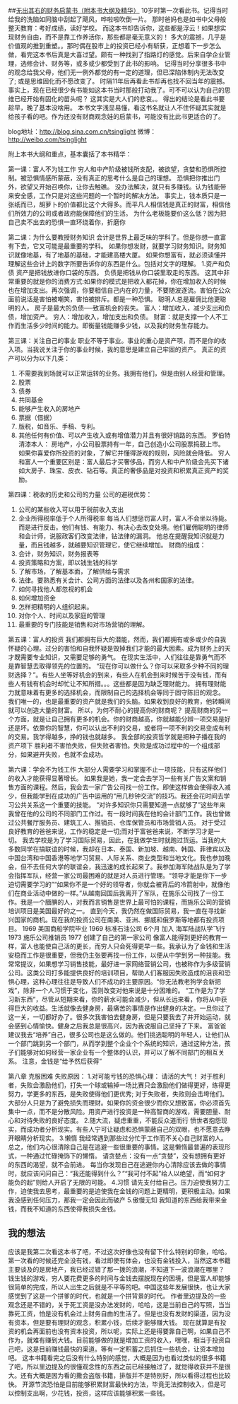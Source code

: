 ##[无出其右的财务启蒙书（附本书大纲及精华）](https://book.douban.com/review/4985030/)
10岁时第一次看此书。记得当时给我的洗脑如同脑中刮起了飓风，哗啦啦吹倒一片。
那时爸妈也是如书中父母般整天教育：考好成绩，读好学校。
而这本书却告诉你，这些都是浮云！如果想实现财务自由，而不是靠工作养活你，那些都是毫无意义的！
多大的震撼，几乎是价值观的推到重塑。。那时偶在股市上的投资已经小有斩获，正想着下一步怎么做，看完这本书后真是大喜过望。颇有一种找到了指路灯的感觉。后来自学企业管理，选修会计、财务等，或多或少都受到了此书的影响。
记得当时分享很多书中的观念给我父母，他们无一例外都觉的有一定的道理，但已深陷体制内无法改变了; 或是思维固化而不愿改变了。
时隔11年后再看此书却再也找不回当年的震撼。事实上，现在已经很少有书能如这本书当时那般打动我了。可不可以认为自己的思维已经开始有固化的苗头呢？
这其实是大人们的悲哀。。
得出的结论是看此书要趁早，晚了基本没啥用。
本书文字浅显易懂，看这书名就让人不住怀疑其实就是给孩子看的吧。作为还没有财商观念娃的启蒙书，可能没有比此书更适合的了。

blog地址：http://blog.sina.com.cn/tsinglight
微博：http://weibo.com/tsinglight

附上本书大纲和重点，基本囊括了本书精华：

第一课：富人不为钱工作
穷人和中产阶级被钱所支配，被欲望，贪婪和恐惧所控制。被恐惧情感所蒙蔽，没有真正的思考什么是自己的理想。
恐惧把你推出门外，欲望又开始召唤你，让你去触礁。
没办法解决，就只有多赚钱。认为钱能带来安全感，工作只是对这些问题的一个暂时的解决方法。
事实上，钱本质只是一张纸而已，胡萝卜的价值都比这个大得多。而平凡人相信钱是真正的财富，相信他们所效力的公司或者政府能保障他们的生活。
为什么老板能要价这么低？因为把自己卖不出去的恐惧一直环绕着你，折磨你

第二课：为什么要教授财务知识
会计是世界上最乏味的学科了。但是你想一直富有下去，它又可能是最重要的学科。
如果你想发财，就要学习财务知识。财务知识就像地基，有了地基的基础，才能建高楼大厦。
如果你想富有，就必须读懂并理解这些会计上的数字所要告诉你的东西是什么。包括对文字的理解。
1.资产和负债
资产是把钱放进你口袋的东西。
负债是把钱从你口袋里取走的东西。
这其中非常重要的就是你的消费方式:如果你的模式是把收入都花掉，你在增加收入的时候也在增加支出。再次强调，你要相信自己内在的力量，不要随波逐流。害怕在公众面前说话是害怕被嘲笑，害怕被排斥。都是一种恐惧。
聪明人总是雇佣比他更聪明的人。
房子是最大的负债──致富机会的丧失。
富人：增加收入，减少支出和负债，增加资产。
穷人：增加收入，增加支出和负债。
财富：就是支撑一个人不工作而生活多少时间的能力。即衡量钱能赚多少钱，以及我的财务生存能力。

第三课：关注自己的事业
职业不等于事业。事业的重心是资产项，而不是你的收入项。当我说关注于你的事业时候，我的意思是建立自己牢固的资产。
真正的资产可以分为以下几类：
1. 不需要我到场就可以正常运转的业务。我拥有他们，但是由别人经营和管理。
2. 股票
3. 债券
4. 共同基金
5. 能够产生收入的房地产
6. 票据（借据）
7. 版税，如音乐、手稿、专利。
8. 其他任何有价值、可以产生收入或有增值潜力并且有很好销路的东西。
罗伯特清漆本人： 房地产，小公司股票持有一年，自己创造小公司股票捣鼓上市。 
如果你喜爱你所投资的对象，了解它并懂得游戏的规则，风险就会降低。
穷人和富人一个重要区别是：富人最后才买奢侈品，而穷人和中产阶级会先买下诸如大房子、珠宝、皮衣、钻石等。真正的奢侈品是对投资和积累真正资产的奖励。

第四课：税收的历史和公司的力量
公司的避税优势：
1. 公司的某些收入可以用于税前收入支出
2. 企业所得税率低于个人所得税率
每当人们想惩罚富人时，富人不会坐以待毙。而是进行反击。他们有钱、有能力、有决心去改变处境。他们雇佣聪明的律师和会计师，说服政客们改变法律，钻法律的漏洞。
他总在提醒我知识就是力量，而且钱越多，就越要知识管理它，使它继续增加。
财商的组成：
1. 会计，财务知识，财务报表等
2. 投资策略和方案，即以钱生钱的科学
3. 了解市场，了解基本面，了解供给与需求
4. 法律。要熟悉有关会计、公司方面的法律以及各州和国家的法律。
5. 如何寻找他人都忽视的机会
6. 如何增加资金
7. 怎样把精明的人组织起来。
8. 对你个人、时间以及家庭的管理
9. 最重要的专门技能是销售和对市场营销的理解。

第五课：富人的投资
我们都拥有巨大的潜能，然而，我们都拥有或多或少的自我怀疑的心理。过分的害怕和自我怀疑是毁掉我们才能的最大因素。成为财务上的天才既需要专业知识，又需要足够的勇气。
在现实生活中，人们往往是靠勇气而不是靠智慧去取得领先的位置的。
“现在你可以做什么？你可以采取多少种不同的理财选择？”。有些人坐等好机会的到来，有些人在机会到来时候苦于没有钱，而有些人有钱有机会时却忙让不知所措。。。这些都是因为缺乏理财能力。 拥有理财能力就意味着有更多的选择机会，而限制自己的选择机会等同于固守陈旧的观念。
我们唯一的，也是最重要的资产就是我们的头脑。如果收到良好的教育，他转瞬间就可以创造大量的财富。
所以，为何不耐心的提高你的财商呢？
提高财商的另一个方面，就是让自己拥有更多的机会。你的财商越高，你就越能分辨一项交易是好还是坏。依靠你的智慧，你可以认出不利的交易，或者将一项不利的交易变成有利的交易。我学得越多，挣的钱也就越多。
我全部的投资哲学就是把种子播在我的资产项下
胜利者不害怕失败，但失败者害怕。失败是成功过程中的一个组成部分，如果避开失败，也就不会成功。

第六课：学会不为钱工作
大部分人需要学习和掌握不止一项技能，只有这样他们的收入才能获得显著增长。
如果我是她，我一定会去学习一些有关广告文案和销售方面的课程。然后，我会去一家广告公司找一份工作。即使这样做会使得收入减少，但我能学到在成功的广告中运用的“用几秒钟交流”的技巧。我还会花时间去学习公共关系这一个重要的技能。
“对许多知识你只需要知道一点就够了”这些年来我曾在他的公司的不同部门工作过。有一段时间我在他的会计部门工作。我也曾做过公共餐厅服务员、建筑工人、推销员、仓库保管员和市场营销人员。
对于受过良好教育的爸爸来说，工作的稳定是一切;而对于富爸爸来说，不断学习才是一切。
我去学校是为了学习国际贸易，因此，在我做学生时就跑过货运。当我的大多数同学在搞联谊的时候，我却在日本、泰国、新加坡、越南、韩国、菲律宾以及中国台湾和中国香港等地学习贸易、人际关系、商业类型和当地文化。我也参加晚会，但不去任何大学的联谊会，我迅速的成长起来了。我参加海军陆战队是为了学会指挥军队，经营一家公司最困难的就是对人员进行管理。“领导才能是你下一步迫切需要学习的”“如果你不是一个好的领导者，你就会被背后的冷箭射中，就像他们在商业活动中做的一样。”从越南回国后我离开了军队，在施乐公司找了一份工作。我是一个腼腆的人，对我而言销售是世界上最可怕的课程，而施乐公司的营销培训项目是美国最好的之一。
直到今天，我仍然在做国际贸易，我一直在寻找新兴国家的商机。现在我的投资公司在南美、亚洲、挪威和俄罗斯等地都有投资项目。
1969 美国商船学院毕业
1969 标准石油公司 6个月 加入 海军陆战队学飞行 
1973 施乐公司推销员
1977 创建了自己的第一家公司
像富人能得到更好的教育一样，富人也能使自己活的更长，而穷人只会死得更早一些。我承认为了金钱和生活安稳而工作是很重要，但我仍主张要再找一份工作，以便从中学到另一种技能。我常常提议，如果想学习销售技能，最好进一家网络营销公司，也被称作为多级营销公司。这类公司打多能提供良好的培训项目，帮助人们客服因失败造成的沮丧和恐惧心理，这种心理往往是导致人们不成功的主要原因。“你无法教老狗学会新把戏”，除非一个人习惯于变化，否则改变对他来说是十分困难的。
“工作是为了学习新东西”，尽管从短期来看，你的薪水可能会减少，但从长远来看，你将从中获得巨大的收益。生活就像去健身房，最痛苦的事情是作出健身的决定。一旦你过了这一关，一切都好办了。很多次我害怕去健身房，但是只要我去了并开始运动，就会感到心情愉快。健身之后我总是很高兴，因为我说服自己坚持了下来。
富爸爸建议我去“培养”自己，很多公司也是这么做的。他们挑选聪明的年轻人，让他们从一个部门跳到另一个部门，从而学到整个企业个个系统的知识，通过这种方法，孩子们能够对如何经营一家企业有一个整体的认识，并可以了解不同部门的相互关系。
注意，金钱是“给予然后获得”

第八章 克服困难
失败原因：
1.对可能亏钱的恐惧心理：
请活的大气！
对于胜利者，失败会激励他们，打失一个球或输掉一场比赛只会激励他们做得更好，练得更努力，学更多的东西，是失败使得他们更优秀; 对于失败者，失败则会击垮他们。
大部分人只是为了避免损失而理财。如果你的资金很少而你又想致富，你必须首先集中一点，而不是分散风险。用资产进行投资是一种高智商的游戏，需要胆量、耐心和对待失败的良好态度。
2.随大流，疑虑重重，不能反众道而行
愤世者抱怨现实，而成功者分析现实。有些人宁可让疑虑和恐惧蒙蔽自己的双眼，也不愿意去睁开眼睛分析现实。 
3.懒惰
我经常遇到那些过分忙于工作而不关心自己财富的人。总之，他们内心很清除自己是在逃避一些很重要的事情。这是懒惰最普遍的表现形式，一种通过忙碌掩饰下的懒惰。
请贪婪点：没有一点“贪婪”，没有想拥有更好的东西的渴望，就不会前进。
每当你发现自己在逃避你内心清除应该去做的事情时，就应该问问自己：“我还能得到什么？”“我可付不起”给人以绝望，而“如何才能负的起”则给人开启了无限的可能。
4.习惯
请先支付给自己。压力迫使我努力工作，迫使我去思考，最重要的是迫使我在金钱的问题上更精明，更积极主动。如果我没感到任何压力，那我一定会因此而破产
5.傲慢无知
我知道的东西给我带来金钱，而我不知道的东西使得我损失金钱。

## 我的想法
应该是我第二次看这本书了吧，不过这次好像也没有留下什么特别的印象，哈哈。第一次看的时候还完全没有钱，看过即使有体会，也没有金钱投入，当然这本书籍主要谈及的是房地产，我已经过错了那一拨的浪潮，不知道下一波浪潮在哪里？
钱生钱的游戏，穷人要花费更多的时间与金钱去摆脱现在的困境，但是富人却能够很简单的完成，所以人出生之后就是不平等的吧。中国这些年发展很快，也让大家感觉到了这是一个拼爹的时代，也就是一个拼背景的时代。
作者里边提及的一些观念还是不错的，关于死工资是没办法发财的，哈哈，这是当前自己的写照，当当靠死工资，怕是没有机会过上财务自由的生活了。但是也没有发财的渠道，因为没有资本，但是要有理财的观念，积累小钱，后续才能够赚大钱。
现在就算是有投资的机会再面前也没有资本投资，所以呢，实际上还是得要靠自己啊，如果自己不作为，就难有赚到大钱。目前能够做的就是增加工资的收入，嘿嘿，相当于投资自己吧，这是目前赚钱最快的渠道。等有一定积蓄之后抓住一些机会，让资本增加吧。
这本书籍看完之后没有什么特别的感觉，大概是因为也看过类似的很多书籍了吧，所以里边提及的很懂观念性的东西之前已经接触过了，就觉得收获并不是很大。还有大概是因为看的撒会盗版书籍，排版并不是特别好，所以看得过程也比较快。
开源节流恐怕是目前能够积累财富最快的方法，毕竟无法控制收入，但是可以控制支出啊，少花钱，投资，这样应该能够积累一些钱。
